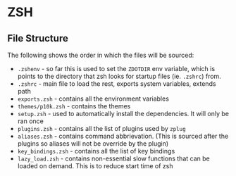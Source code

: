 # ZSH

## File Structure

The following shows the order in which the files will be sourced:

* `.zshenv` - so far this is used to set the `ZDOTDIR` env variable, which is
  points to the directory that zsh looks for startup files (ie. `.zshrc`) from.
* `.zshrc` - main file to load the rest, exports system variables, extends path
* `exports.zsh` - contains all the environment variables
* `themes/p10k.zsh` - contains the themes
* `setup.zsh` - used to automatically install the dependencies. It will only be
  ran once
* `plugins.zsh` - contains all the list of plugins used by `zplug`
* `aliases.zsh` - contains command abbrievation. (This is sourced after the
  plugins so aliases will not be override by the plugin)
* `key_bindings.zsh` - contains all the list of key bindings
* `lazy_load.zsh` - contains non-essential slow functions that can be loaded on
  demand. This is to reduce start time of zsh

